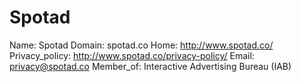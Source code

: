 
# Spotad

Name: Spotad
Domain: spotad.co
Home: http://www.spotad.co/
Privacy_policy: http://www.spotad.co/privacy-policy/
Email: privacy@spotad.co
Member_of: Interactive Advertising Bureau (IAB)
